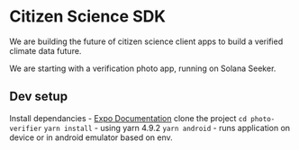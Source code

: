 # Citizen Science SDK

We are building the future of citizen science client apps to build a verified climate data future. 

We are starting with a verification photo app, running on Solana Seeker. 

## Dev setup
Install dependancies - [Expo Documentation](https://docs.expo.dev/get-started/set-up-your-environment/?mode=development-build&buildEnv=local)
clone the project
`cd photo-verifier`
`yarn install` - using yarn 4.9.2
`yarn android` - runs application on device or in android emulator based on env. 